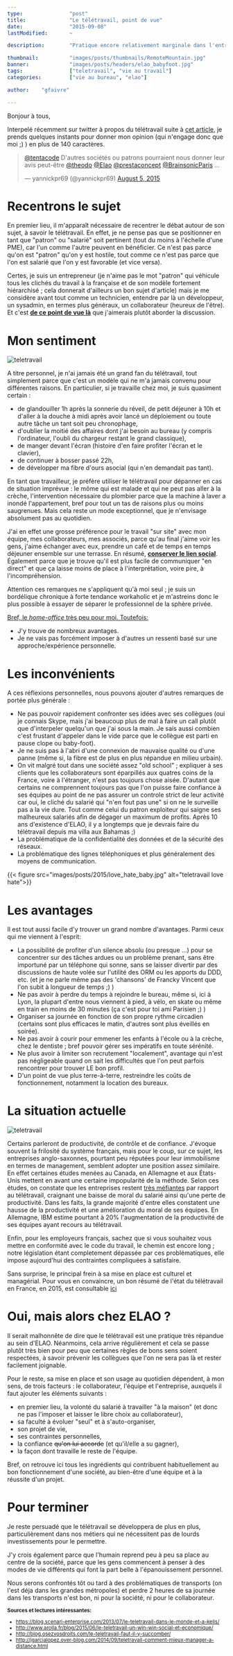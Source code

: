 ```yaml
---
type:               "post"
title:              "Le télétravail, point de vue"
date:               "2015-09-08"
lastModified:       ~

description:        "Pratique encore relativement marginale dans l'entreprise française, le télétravail s'imposera sans doute dans les années à venir comme une réelle alternative aux méthodes traditionnelles. Bilan sur ses avantages et ses inconvénients, de mon point de vue."

thumbnail:          "images/posts/thumbnails/RemoteMountain.jpg"
banner:             "images/posts/headers/elao_babyfoot.jpg"
tags:               ["teletravail", "vie au travail"]
categories:         ["vie au bureau", "elao"]

author:    "gfaivre"

---
```


Bonjour à tous,

Interpelé récemment sur twitter à propos du télétravail suite à <a target="_blank" href="http://blog.zol.fr/2015/07/17/le-travail-en-remote-le-point-de-vue-du-patron/">cet article</a>, je prends quelques instants pour donner mon opinion (qui n'engage donc que moi ;) ) en plus de 140 caractères.<!--more-->

<blockquote class="twitter-tweet" data-conversation="none" lang="en"><p lang="fr" dir="ltr"><a href="https://twitter.com/tentacode">@tentacode</a> D&#39;autres sociétés ou patrons pourraient nous donner leur avis peut-être <a href="https://twitter.com/theodo">@theodo</a> <a href="https://twitter.com/Elao">@Elao</a> <a href="https://twitter.com/prestaconcept">@prestaconcept</a> <a href="https://twitter.com/BrainsonicParis">@BrainsonicParis</a> ...</p>&mdash; yannickpr69 (@yannickpr69) <a href="https://twitter.com/yannickpr69/status/628899897178202112">August 5, 2015</a></blockquote>
<script async src="//platform.twitter.com/widgets.js" charset="utf-8"></script>

# Recentrons le sujet

En premier lieu, il m'apparaît nécessaire de recentrer le débat autour de son sujet, à savoir le télétravail. En effet, je ne pense pas que se positionner en tant que "patron" ou "salarié" soit pertinent (tout du moins à l'échelle d'une PME), car l'un comme l'autre peuvent en bénéficier. Ce n'est pas parce qu'on est "patron" qu'on y est hostile, tout comme ce n'est pas parce que l'on est salarié que l'on y est favorable (et vice versa).

Certes, je suis un entrepreneur (je n'aime pas le mot "patron" qui véhicule tous les clichés du travail à la française et de son modèle fortement hiérarchisé ; cela donnerait d'ailleurs un bon sujet d'article) mais je me considère avant tout comme un technicien, entendre par là un développeur, un sysadmin, en termes plus généraux, un collaborateur (heureux de l'être).
Et c'est <strong><u>de ce point de vue là</u></strong> que j'aimerais plutôt aborder la discussion.

# Mon sentiment

<img src="images/posts/2015/homeoffice.gif" alt="teletravail" class="outside-right" />

A titre personnel, je n'ai jamais été un grand fan du télétravail, tout simplement parce que c'est un modèle qui ne m'a jamais convenu pour différentes raisons. En particulier, si je travaille chez moi, je suis quasiment certain :

- de glandouiller 1h après la sonnerie du réveil, de petit déjeuner à 10h et d'aller à la douche à midi après avoir lancé un déploiement ou toute autre tâche un tant soit peu chronophage,
- d'oublier la moitié des affaires dont j'ai besoin au bureau (y compris l'ordinateur, l'oubli du chargeur restant le grand classique),
- de manger devant l'écran (histoire d'en faire profiter l'écran et le clavier),
- de continuer à bosser passé 22h,
- de développer ma fibre d'ours asocial (qui n'en demandait pas tant).

<p>
En tant que travailleur, je préfère utiliser le télétravail pour dépanner en cas de situation imprévue : le môme qui est malade et qui ne peut pas aller à la crèche, l'intervention nécessaire du plombier parce que la machine à laver a inondé l'appartement, bref pour tout un tas de raisons plus ou moins saugrenues. Mais cela reste un mode exceptionnel, que je n'envisage absolument pas au quotidien.</p>

<p>
J'ai en effet une grosse préférence pour le travail "sur site" avec mon équipe, mes collaborateurs, mes associés, parce qu'au final j'aime voir les gens, j'aime échanger avec eux, prendre un café et de temps en temps déjeuner ensemble sur une terrasse. En résumé, <strong><u>conserver le lien social</u></strong>.
Également parce que je trouve qu'il est plus facile de communiquer "en direct" et que ça laisse moins de place à l'interprétation, voire pire, à l'incompréhension.</p>

Attention ces remarques ne s'appliquent qu'à moi seul ; je suis un bordélique chronique à forte tendance workaholic et je m'astreins donc le plus possible à essayer de séparer le professionnel de la sphère privée.

<u>Bref, le <i>home-office</i> très peu pour moi. Toutefois:</u>

* J'y trouve de nombreux avantages.
* Je ne vais pas forcément imposer à d'autres un ressenti basé sur une approche/expérience personnelle.

# Les inconvénients

A ces réflexions personnelles, nous pouvons ajouter d'autres remarques de portée plus générale :

- Ne pas pouvoir rapidement confronter ses idées avec ses collègues (oui je connais Skype, mais j'ai beaucoup plus de mal à faire un call plutôt que d'interpeler quelqu'un que j'ai sous la main. Je sais aussi combien c'est frustant d'appeler dans le vide parce que le collègue est parti en pause clope ou baby-foot).
- Je ne suis pas à l'abri d'une connexion de mauvaise qualité ou d'une panne (même si, la fibre est de plus en plus répandue en milieu urbain).
- On vit malgré tout dans une société assez "old school" ; expliquer à ses clients que les collaborateurs sont éparpillés aux quatres coins de la France, voire à l'étranger, n'est pas toujours chose aisée. D'autant que certains ne comprennent toujours pas que l'on puisse faire confiance à ses équipes au point de ne pas assurer un controle strict de leur activité car oui, le cliché du salarié qui "n'en fout pas une" si on ne le surveille pas a la vie dure. Tout comme celui du patron exploiteur qui saigne ses malheureux salariés afin de dégager un maximum de profits. Après 10 ans d'existence d'ELAO, il y a longtemps que je devrais faire du télétravail depuis ma villa aux Bahamas ;)
- La problématique de la confidentialité des données et de la sécurité des réseaux.
- La problématique des lignes téléphoniques et plus généralement des moyens de communication.

<div class="text-center">
{{< figure src="images/posts/2015/love_hate_baby.jpg" alt="teletravail love hate">}}
</div>

# Les avantages

Il est tout aussi facile d'y trouver un grand nombre d'avantages. Parmi ceux qui me viennent à l'esprit:

- La possibilité de profiter d'un silence absolu (ou presque ...) pour se concentrer sur des tâches ardues ou un problème prenant, sans être importuné par un téléphone qui sonne, sans se laisser divertir par des discussions de haute volée sur l'utilité des ORM ou les apports du DDD, etc. (et je ne parle même pas des 'chansons' de Francky Vincent que l'on subit à longueur de temps ;) )
- Ne pas avoir à perdre du temps à rejoindre le bureau, même si, ici à Lyon, la plupart d'entre nous viennent à pied, à vélo, en skate ou même en train en moins de 30 minutes (ça c'est pour toi ami Parisien ;) )
- Organiser sa journée en fonction de son propre rythme circadien (certains sont plus efficaces le matin, d'autres sont plus éveillés en soirée).
- Ne pas avoir à courir pour emmener les enfants à l'école ou à la crèche, chez le dentiste ; bref pouvoir gérer ses impératifs en toute sérénité.
- Ne plus avoir à limiter son recrutement "localement", avantage qui n'est pas négligeable quand on sait les difficultés que l'on peut parfois rencontrer pour trouver LE bon profil.
- D'un point de vue plus terre-à-terre, restreindre les coûts de fonctionnement, notamment la location des bureaux.

# La situation actuelle
<img src="images/posts/2015/valar_morghulis.gif" alt="teletravail" class="outside-left" />

<p>Certains parleront de productivité, de contrôle et de confiance. J'évoque souvent la frilosité du système français, mais pour le coup, sur ce sujet, les entreprises anglo-saxonnes, pourtant peu réputées pour leur immobilisme en termes de management, semblent adopter une position assez similaire. En effet certaines études menées au Canada, en Allemagne et aux États-Unis mettent en avant une certaine impopularité de la méthode.
Selon ces études, on constate que les entreprises restent <u>très méfiantes</u> par rapport au télétravail, craignant une baisse de moral du salarié ainsi qu'une perte de productivité.
Dans les faits, la grande majorité d'entre elles constatent une hausse de la productivité et une amélioration du moral de ses équipes.
En Allemagne, IBM estime pourtant à 20% l'augmentation de la productivité de ses équipes ayant recours au télétravail.

Enfin, pour les employeurs français, sachez que si vous souhaitez vous mettre en conformité avec le code du travail, le chemin est encore long ; notre législation étant completement dépassée par ces problématiques, elle impose aujourd'hui des contraintes compliquées à satisfaire.

Sans surprise, le principal frein à sa mise en place est culturel et managérial. Pour vous en convaincre, un bon résumé de l'état du télétravail en France, en 2015, est consultable <a target="_blank" href="http://zevillage.net/wp-content/uploads/2015/05/Barom%C3%A8tre-t%C3%A9l%C3%A9travail-Zevillage-Inferences-V5.pdf">ici</a></p>

# Oui, mais alors chez ELAO ?

<p>Il serait malhonnête de dire que le télétravail est une pratique très répandue au sein d'ELAO. Néanmoins, cela arrive régulièrement et cela se passe plutôt très bien pour peu que certaines règles de bons sens soient respectées, à savoir prévenir les collègues que l'on ne sera pas là et rester facilement joignable.</p>

Pour le reste, sa mise en place et son usage au quotidien dépendent, à mon sens, de trois facteurs : le collaborateur, l'équipe et l'entreprise, auxquels il faut ajouter les éléments suivants :

- en premier lieu, la volonté du salarié à travailler "à la maison" (et donc ne pas l'imposer et laisser le libre choix au collaborateur),
- sa faculté à évoluer "seul" et à s'auto-organiser,
- son projet de vie,
- ses contraintes personnelles,
- la confiance <strike>qu'on lui accorde</strike> (et qu'il/elle a su gagner),
- la façon dont travaille le reste de l'équipe.

Bref, on retrouve ici tous les ingrédients qui contribuent habituellement au bon fonctionnement d'une société, au bien-être d'une équipe et à la réussite d'un projet.</p>

# Pour terminer

<p>Je reste persuadé que le télétravail se développera de plus en plus, particulièrement dans nos métiers qui ne nécessitent pas de lourds investissements pour le permettre.</p>
<p>J'y crois également parce que l'humain reprend peu à peu sa place au centre de la société, parce que les gens commencent à penser à des modes de vie différents qui font la part belle à l'épanouissement personnel.</p>
<p>Nous serons confrontés tôt ou tard à des problématiques de transports (on l'est déja dans les grandes métropoles) et perdre 2 heures de sa journée dans les transports n'est bon, ni pour la société, ni pour le collaborateur.</p>

<small>
<strong>Sources et lectures intéressantes:</strong>

- <a target="_blank" href="https://blog.scenari-enterprise.com/2013/07/le-teletravail-dans-le-monde-et-a-kelis/">https://blog.scenari-enterprise.com/2013/07/le-teletravail-dans-le-monde-et-a-kelis/</a>
- <a target="_blank" href="http://www.arolla.fr/blog/2015/06/le-teletravail-un-win-win-social-et-economique/" >http://www.arolla.fr/blog/2015/06/le-teletravail-un-win-win-social-et-economique/</a>
- <a target="_blank" href="http://blog.osezvosdroits.com/le-teletravail-faut-il-y-succomber/">http://blog.osezvosdroits.com/le-teletravail-faut-il-y-succomber/</a>
- <a target="_blank" href="http://jgarcialopez.over-blog.com/2014/09/teletravail-comment-mieux-manager-a-distance.html">http://jgarcialopez.over-blog.com/2014/09/teletravail-comment-mieux-manager-a-distance.html</a>
</small>
